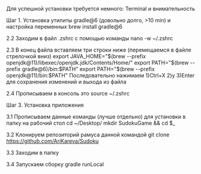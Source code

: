 Для успешной установки требуется немного: Terminal и внимательность

Шаг 1. Установка утилиты gradle@6 (довольно долго, >10 min) и настройка переменных
brew install gradle@6

2.2 Заходим в файл .zshrc с помощью команды
nano -w ~/.zshrc

2.3 В конец файла вставляем три строки ниже (перемещаемся в файле стрелочкой вниз)
export JAVA_HOME="$(brew --prefix openjdk@11)/libexec/openjdk.jdk/Contents/Home/"
export PATH="$(brew --prefix gradle@6)/bin:$PATH"
export PATH="$(brew --prefix openjdk@11)/bin:$PATH"
Последовательно нажимаем 1)Ctrl+X 2)y 3)Enter для сохранения изменений и выхода из файла

2.4 Прописываем в консоль это
source ~/.zshrc

Шаг 3. Установка приложения

3.1 Прописываем данные команды (лучше отдельно) для установки в папку на рабочий стол
cd ~/Desktop/
mkdir SudokuGame && cd $_

3.2 Клонируем репозиторий рамуса данной командой
git clone https://github.com/AriKareva/Sudoku

3.3 Заходим в папку

3.4 Запускаем сборку
gradle runLocal
